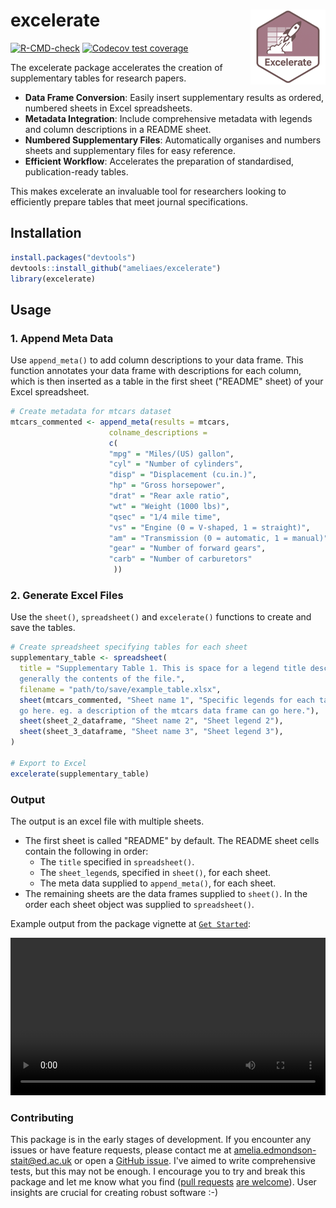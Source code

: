 # excelerate <a href="https://ameliaes.github.io/excelerate/"><img src="man/figures/logo.png" align="right" height="120" alt="excelerate website" /></a>

<!-- badges: start -->
  [![R-CMD-check](https://github.com/AmeliaES/excelerate/actions/workflows/R-CMD-check.yaml/badge.svg)](https://github.com/AmeliaES/excelerate/actions/workflows/R-CMD-check.yaml) [![Codecov test coverage](https://codecov.io/gh/AmeliaES/excelerate/graph/badge.svg)](https://app.codecov.io/gh/AmeliaES/excelerate)
  
<!-- badges: end -->

The excelerate package accelerates the creation of supplementary tables for research papers.

- **Data Frame Conversion**: Easily insert supplementary results as ordered, numbered sheets in Excel spreadsheets.
- **Metadata Integration**: Include comprehensive metadata with legends and column descriptions in a README sheet.
- **Numbered Supplementary Files**: Automatically organises and numbers sheets and supplementary files for easy reference.
- **Efficient Workflow**: Accelerates the preparation of standardised, publication-ready tables.

This makes excelerate an invaluable tool for researchers looking to efficiently prepare tables that meet journal specifications.

## Installation

``` r
install.packages("devtools")
devtools::install_github("ameliaes/excelerate")
library(excelerate)
```

## Usage

### 1. Append Meta Data

Use `append_meta()` to add column descriptions to your data frame. This function annotates your data frame with descriptions for each column, which is then inserted as a table in the first sheet ("README" sheet) of your Excel spreadsheet.

``` r
# Create metadata for mtcars dataset
mtcars_commented <- append_meta(results = mtcars,
                      colname_descriptions =
                      c(
                      "mpg" = "Miles/(US) gallon",
                      "cyl" = "Number of cylinders",
                      "disp" = "Displacement (cu.in.)",
                      "hp" = "Gross horsepower",
                      "drat" = "Rear axle ratio",
                      "wt" = "Weight (1000 lbs)",
                      "qsec" = "1/4 mile time",
                      "vs" = "Engine (0 = V-shaped, 1 = straight)",
                      "am" = "Transmission (0 = automatic, 1 = manual)",
                      "gear" = "Number of forward gears",
                      "carb" = "Number of carburetors"
                       ))
```

### 2. Generate Excel Files

Use the `sheet()`, `spreadsheet()` and `excelerate()` functions to create and save the tables.

``` r
# Create spreadsheet specifying tables for each sheet
supplementary_table <- spreadsheet(
  title = "Supplementary Table 1. This is space for a legend title describing
  generally the contents of the file.",
  filename = "path/to/save/example_table.xlsx",
  sheet(mtcars_commented, "Sheet name 1", "Specific legends for each table can 
  go here. eg. a description of the mtcars data frame can go here."),
  sheet(sheet_2_dataframe, "Sheet name 2", "Sheet legend 2"),
  sheet(sheet_3_dataframe, "Sheet name 3", "Sheet legend 3"),
)

# Export to Excel
excelerate(supplementary_table)
```
### Output

The output is an excel file with multiple sheets. 

- The first sheet is called "README" by default.
  The README sheet cells contain the following in order:
  - The `title` specified in `spreadsheet()`.
  - The `sheet_legend`s, specified in `sheet()`, for each sheet.
  - The meta data supplied to `append_meta()`, for each sheet.
- The remaining sheets are the data frames supplied to `sheet()`. In the order each sheet object was supplied to `spreadsheet()`.


Example output from the package vignette at [`Get Started`](https://ameliaes.github.io/excelerate/articles/excelerate.html):


<p align="center">
  <video src="https://github.com/user-attachments/assets/6f0673d3-5c86-4c73-b25f-a8f52f058fd6" controls width="100%">
  </video>
</p>


### Contributing

This package is in the early stages of development. If you encounter any issues or have feature requests, please contact me at [amelia.edmondson-stait@ed.ac.uk](mailto:amelia.edmondson-stait@ed.ac.uk) or open a [GitHub issue](https://github.com/AmeliaES/excelerate/issues/new). I've aimed to write comprehensive tests, but this may not be enough. I encourage you to try and break this package and let me know what you find ([pull requests](https://happygitwithr.com/fork-and-clone) [are welcome](https://docs.github.com/en/pull-requests/collaborating-with-pull-requests/proposing-changes-to-your-work-with-pull-requests/creating-a-pull-request-from-a-fork)). User insights are crucial for creating robust software :-)

